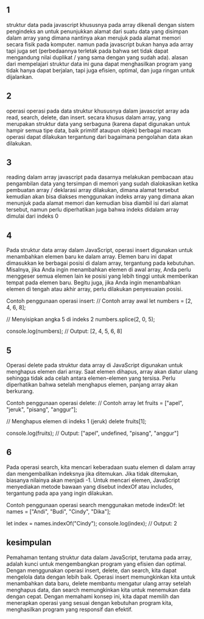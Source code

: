 ## 1
struktur data pada javascript khususnya pada array dikenali dengan sistem pengindeks an untuk penunjukkan alamat dari suatu data yang disimpan dalam array yang dimana nantinya akan merujuk pada alamat memori secara fisik pada komputer. namun pada javascript bukan hanya ada array tapi juga set (perbedaannya terletak pada bahwa set tidak dapat mengandung nilai duplikat / yang sama dengan yang sudah ada). alasan dari mempelajari struktur data ini guna dapat menghasilkan program yang tidak hanya dapat berjalan, tapi juga efisien, optimal, dan juga ringan untuk dijalankan.

## 2
operasi operasi pada data struktur khususnya dalam javascript array ada read, search, delete, dan insert. secara khusus dalam array, yang merupakan struktur data yang serbaguna (karena dapat digunakan untuk hampir semua tipe data, baik primitif ataupun objek) berbagai macam operasi dapat dilakukan tergantung dari bagaimana pengolahan data akan dilakukan.

## 3
reading dalam array javascript pada dasarnya melakukan pembacaan atau pengambilan data yang tersimpan di memori yang sudah dialokasikan ketika pembuatan array / deklarasi array dilakukan, dimana alamat tersebut kemudian akan bisa diakses menggunakan indeks array yang dimana akan menunjuk pada alamat memori dan kemudian bisa diambil isi dari alamat tersebut, namun perlu diperhatikan juga bahwa indeks didalam array dimulai dari indeks 0

## 4
Pada struktur data array dalam JavaScript, operasi insert digunakan untuk menambahkan elemen baru ke dalam array. Elemen baru ini dapat dimasukkan ke berbagai posisi di dalam array, tergantung pada kebutuhan. Misalnya, jika Anda ingin menambahkan elemen di awal array, Anda perlu menggeser semua elemen lain ke posisi yang lebih tinggi untuk memberikan tempat pada elemen baru. Begitu juga, jika Anda ingin menambahkan elemen di tengah atau akhir array, perlu dilakukan penyesuaian posisi.

Contoh penggunaan operasi insert: 
// Contoh array awal
let numbers = [2, 4, 6, 8];

// Menyisipkan angka 5 di indeks 2
numbers.splice(2, 0, 5);

console.log(numbers); // Output: [2, 4, 5, 6, 8]

## 5
Operasi delete pada struktur data array di JavaScript digunakan untuk menghapus elemen dari array. Saat elemen dihapus, array akan diatur ulang sehingga tidak ada celah antara elemen-elemen yang tersisa. Perlu diperhatikan bahwa setelah menghapus elemen, panjang array akan berkurang.

Contoh penggunaan operasi delete:
// Contoh array
let fruits = ["apel", "jeruk", "pisang", "anggur"];

// Menghapus elemen di indeks 1 (jeruk)
delete fruits[1];

console.log(fruits); // Output: ["apel", undefined, "pisang", "anggur"]

## 6
Pada operasi search, kita mencari keberadaan suatu elemen di dalam array dan mengembalikan indeksnya jika ditemukan. Jika tidak ditemukan, biasanya nilainya akan menjadi -1. Untuk mencari elemen, JavaScript menyediakan metode bawaan yang disebut indexOf atau includes, tergantung pada apa yang ingin dilakukan.

Contoh penggunaan operasi search menggunakan metode indexOf:
let names = ["Andi", "Budi", "Cindy", "Dika"];

let index = names.indexOf("Cindy");
console.log(index); // Output: 2

## kesimpulan
Pemahaman tentang struktur data dalam JavaScript, terutama pada array, adalah kunci untuk mengembangkan program yang efisien dan optimal. Dengan menggunakan operasi insert, delete, dan search, kita dapat mengelola data dengan lebih baik. Operasi insert memungkinkan kita untuk menambahkan data baru, delete membantu mengatur ulang array setelah menghapus data, dan search memungkinkan kita untuk menemukan data dengan cepat. Dengan memahami konsep ini, kita dapat memilih dan menerapkan operasi yang sesuai dengan kebutuhan program kita, menghasilkan program yang responsif dan efektif.